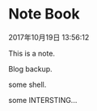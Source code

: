 # Note Book

2017年10月19日 13:56:12

This is a note.  

Blog backup.  

some shell.  

some INTERSTING...
